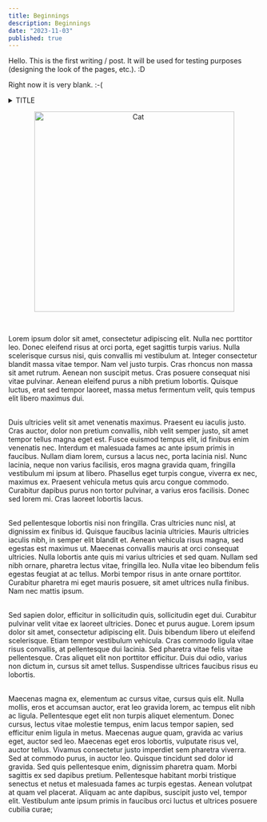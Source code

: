 ```yaml
---
title: Beginnings
description: Beginnings
date: "2023-11-03"
published: true
---
```


Hello. This is the first writing / post. It will be used for testing purposes (designing the look of the pages, etc.). :D

Right now it is very blank. :-(

<details class="m-2">
<summary class="m-0">TITLE</summary>

BODY CONTENT

</details>

<p align="center">
<img src="https://i.pinimg.com/736x/b9/c4/7e/b9c47ef70bff06613d397abfce02c6e7.jpg" width="400" height="400" alt="Cat" />
</p> <br/>

Lorem ipsum dolor sit amet, consectetur adipiscing elit. Nulla nec porttitor leo. Donec eleifend risus at orci porta, eget sagittis turpis varius. Nulla scelerisque cursus nisi, quis convallis mi vestibulum at. Integer consectetur blandit massa vitae tempor. Nam vel justo turpis. Cras rhoncus non massa sit amet rutrum. Aenean non suscipit metus. Cras posuere consequat nisi vitae pulvinar. Aenean eleifend purus a nibh pretium lobortis. Quisque luctus, erat sed tempor laoreet, massa metus fermentum velit, quis tempus elit libero maximus dui.<br/><br/>

Duis ultricies velit sit amet venenatis maximus. Praesent eu iaculis justo. Cras auctor, dolor non pretium convallis, nibh velit semper justo, sit amet tempor tellus magna eget est. Fusce euismod tempus elit, id finibus enim venenatis nec. Interdum et malesuada fames ac ante ipsum primis in faucibus. Nullam diam lorem, cursus a lacus nec, porta lacinia nisl. Nunc lacinia, neque non varius facilisis, eros magna gravida quam, fringilla vestibulum mi ipsum at libero. Phasellus eget turpis congue, viverra ex nec, maximus ex. Praesent vehicula metus quis arcu congue commodo. Curabitur dapibus purus non tortor pulvinar, a varius eros facilisis. Donec sed lorem mi. Cras laoreet lobortis lacus. <br/><br/>

Sed pellentesque lobortis nisi non fringilla. Cras ultricies nunc nisl, at dignissim ex finibus id. Quisque faucibus lacinia ultricies. Mauris ultricies iaculis nibh, in semper elit blandit et. Aenean vehicula risus magna, sed egestas est maximus ut. Maecenas convallis mauris at orci consequat ultricies. Nulla lobortis ante quis mi varius ultricies et sed quam. Nullam sed nibh ornare, pharetra lectus vitae, fringilla leo. Nulla vitae leo bibendum felis egestas feugiat at ac tellus. Morbi tempor risus in ante ornare porttitor. Curabitur pharetra mi eget mauris posuere, sit amet ultrices nulla finibus. Nam nec mattis ipsum. <br/><br/>

Sed sapien dolor, efficitur in sollicitudin quis, sollicitudin eget dui. Curabitur pulvinar velit vitae ex laoreet ultricies. Donec et purus augue. Lorem ipsum dolor sit amet, consectetur adipiscing elit. Duis bibendum libero ut eleifend scelerisque. Etiam tempor vestibulum vehicula. Cras commodo ligula vitae risus convallis, at pellentesque dui lacinia. Sed pharetra vitae felis vitae pellentesque. Cras aliquet elit non porttitor efficitur. Duis dui odio, varius non dictum in, cursus sit amet tellus. Suspendisse ultrices faucibus risus eu lobortis. <br/><br/>

Maecenas magna ex, elementum ac cursus vitae, cursus quis elit. Nulla mollis, eros et accumsan auctor, erat leo gravida lorem, ac tempus elit nibh ac ligula. Pellentesque eget elit non turpis aliquet elementum. Donec cursus, lectus vitae molestie tempus, enim lacus tempor sapien, sed efficitur enim ligula in metus. Maecenas augue quam, gravida ac varius eget, auctor sed leo. Maecenas eget eros lobortis, vulputate risus vel, auctor tellus. Vivamus consectetur justo imperdiet sem pharetra viverra. Sed at commodo purus, in auctor leo. Quisque tincidunt sed dolor id gravida. Sed quis pellentesque enim, dignissim pharetra quam. Morbi sagittis ex sed dapibus pretium. Pellentesque habitant morbi tristique senectus et netus et malesuada fames ac turpis egestas. Aenean volutpat at quam vel placerat. Aliquam ac ante dapibus, suscipit justo vel, tempor elit. Vestibulum ante ipsum primis in faucibus orci luctus et ultrices posuere cubilia curae; <br/><br/>
